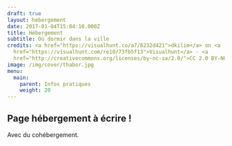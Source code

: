 ```yaml
---
draft: true
layout: hebergement
date: 2017-01-04T15:04:10.000Z
title: Hébergement
subtitle: Où dormir dans la ville
credits: <a href="https://visualhunt.co/a7/8232d421">dkilim</a> on <a
  href="https://visualhunt.com/re10/73fb5f13">Visualhunt</a> - <a
  href="http://creativecommons.org/licenses/by-nc-sa/2.0/">CC 2.0 BY-NC-SA</a>
image: /img/cover/thabor.jpg
menu:
  main:
    parent: Infos pratiques
    weight: 20
---
```


## Page hébergement à écrire !

Avec du cohébergement.
